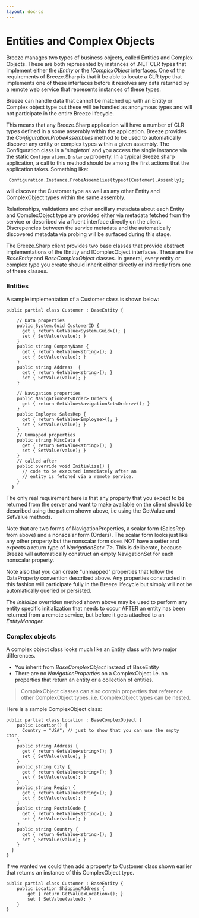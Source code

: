 ```yaml
---
layout: doc-cs
---
```


Entities and Complex Objects  
============================

Breeze manages two types of business objects, called Entities and Complex Objects. These are both represented by instances of .NET CLR types that implement either the *IEntity* or the *IComplexObject* interfaces.  One of the requirements of Breeze.Sharp is that it be able to locate a CLR type that implements one of these interfaces before it resolves any data returned by a remote web service that represents instances of these types. 

Breeze can handle data that cannot be matched up with an Entity or Complex object type but these will be handled as anonymous types and will not participate in the entire Breeze lifecycle. 

This means that any Breeze.Sharp application will have a number of CLR types defined in a some assembly within the application. Breeze provides the *Configuration.ProbeAssemblies* method to be used to automatically discover any entity or complex types within a given assembly. The Configuration class is a 'singleton' and you access the single instance via the static `Configuration.Instance` property.   In a typical Breeze.sharp application, a call to this method should be among the first actions that the application takes. Something like:
    
     Configuration.Instance.ProbeAssemblies(typeof(Customer).Assembly); 

will discover the Customer type as well as any other Entity and ComplexObject types within the same assembly.    

Relationships, validations and other ancillary metadata about each Entity and ComplexObject type are provided either via metadata fetched from the service or described via a fluent interface directly on the client. Discrepencies between the service metadata and the automatically discovered metadata via probing will be surfaced during this stage. 

The Breeze.Sharp client provides two base classes that provide abstract implementations of the IEntity and IComplexObject interfaces.  These are the *BaseEntity* and *BaseComplexObject* classes.  In general, every entity or complex type you create should inherit either directly or indirectly from one of these classes.

### Entities 

A sample implementation of a Customer class is shown below: 

	public partial class Customer : BaseEntity {
		
 		// Data properties
	    public System.Guid CustomerID {
	      get { return GetValue<System.Guid>(); }
	      set { SetValue(value); }
	    }  
	    public string CompanyName {
	      get { return GetValue<string>(); }
	      set { SetValue(value); }
	    }   
	    public string Address  {
	      get { return GetValue<string>(); }
	      set { SetValue(value); }
	    }
	    
		// Navigation properties
	    public NavigationSet<Order> Orders {
	      get { return GetValue<NavigationSet<Order>>(); }
	    }
	    public Employee SalesRep {
		  get { return GetValue<Employee>(); }
          set { SetValue(value); }
		}
		// Unmapped properties
	    public string MiscData {
		  get { return GetValue<string>(); }
	      set { SetValue(value); }
	    }
	    // called after 
	    public override void Initialize() {
	      // code to be executed immediately after an
		  // entity is fetched via a remote service.
	    }
	  }
	 
The only real requirement here is that any property that you expect to be returned from the server and want to make available on the client should be described using the pattern shown above, i.e using the GetValue<T> and SetValue methods. 

Note that are two forms of NavigationProperties, a scalar form (SalesRep from above) and a nonscalar form (Orders). The scalar form looks just like any other property but the nonscalar form does NOT have a setter and expects a return type of *NavigationSet< T>*.  This is deliberate, because Breeze will automatically construct an empty NavigationSet for each nonscalar property.

Note also that you can create "unmapped" properties that follow the DataProperty convention described above.  Any properties constructed in this fashion will participate fully in the Breeze lifecycle but simply will not be automatically queried or persisted. 

The *Initialize* overriden method shown above may be used to perform any entity specific initialization that needs to occur AFTER an entity has been returned from a remote service, but before it gets attached to an *EntityManager*.    

### Complex objects 

A complex object class looks much like an Entity class with two major differences.

- You inherit from *BaseComplexObject* instead of BaseEntity
- There are no *NavigationProperties* on a ComplexObject i.e. no properties that return an entity or a collection of entities.	
 
> ComplexObject classes can also contain properties that reference other ComplexObject types. i.e. ComplexObject types can be nested. 

Here is a sample ComplexObject class:


    public partial class Location : BaseComplexObject {
        public Location() {
          Country = "USA"; // just to show that you can use the empty ctor.
        }
        public string Address {
          get { return GetValue<string>(); }
          set { SetValue(value); }
        }
        public string City {
          get { return GetValue<string>(); }
          set { SetValue(value); }
        }
        public string Region {
          get { return GetValue<string>(); }
          set { SetValue(value); }
        }
        public string PostalCode {
          get { return GetValue<string>(); }
          set { SetValue(value); }
        }
        public string Country {
          get { return GetValue<string>(); }
          set { SetValue(value); }
        }
      }
    }

If we wanted we could then add a property to Customer class shown earlier that returns an instance of this ComplexObject type.

    public partial class Customer : BaseEntity {
        public Location ShippingAddress {
            get { return GetValue<Location>(); }
            set { SetValue(value); }
        }
    }
